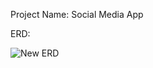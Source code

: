 Project Name: Social Media App

ERD:

![New ERD](https://user-images.githubusercontent.com/70013071/176353561-2935c3c7-31ed-43f7-9512-d8c0bfcac011.png)
